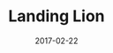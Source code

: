 ---
layout: site
title: "Landing Lion"
date: 2017-02-22
categories: [community]
version: 1.3.20
major: 1
minor: 3
patch: 20
slug: landing-lion
link: https://www.landinglion.com/
permalink: /sites/:slug
---